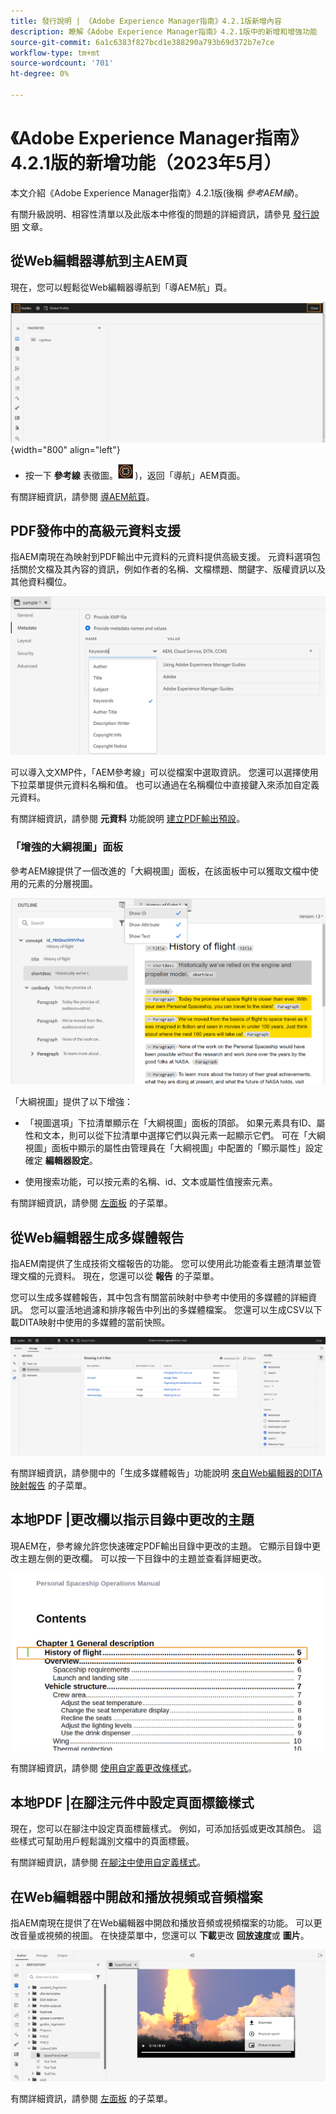 ```yaml
---
title: 發行說明 | 《Adobe Experience Manager指南》4.2.1版新增內容
description: 瞭解《Adobe Experience Manager指南》4.2.1版中的新增和增強功能
source-git-commit: 6a1c6383f827bcd1e388290a793b69d372b7e7ce
workflow-type: tm+mt
source-wordcount: '701'
ht-degree: 0%

---
```


# 《Adobe Experience Manager指南》4.2.1版的新增功能（2023年5月）

本文介紹《Adobe Experience Manager指南》4.2.1版(後稱 *參考AEM線*)。

有關升級說明、相容性清單以及此版本中修復的問題的詳細資訊，請參見 [發行說明](release-notes-4.2.1.md) 文章。

## 從Web編輯器導航到主AEM頁

現在，您可以輕鬆從Web編輯器導航到「導AEM航」頁。

![](assets/web-editor-launch-page.png){width="800" align="left"}

* 按一下 **參考線** 表徵圖。![](assets/aem-guides-icon.png) )，返回「導航」AEM頁面。


有關詳細資訊，請參閱 [導AEM航頁](../user-guide/web-editor-launch-editor.md#id2056BG00RZJ)。

## PDF發佈中的高級元資料支援

指AEM南現在為映射到PDF輸出中元資料的元資料提供高級支援。 元資料選項包括關於文檔及其內容的資訊，例如作者的名稱、文檔標題、關鍵字、版權資訊以及其他資料欄位。

<img src="assets/pdf-metadata.png" alt=" 本地pdf元資料">

可以導入文XMP件，「AEM參考線」可以從檔案中選取資訊。 您還可以選擇使用下拉菜單提供元資料名稱和值。 也可以通過在名稱欄位中直接鍵入來添加自定義元資料。

有關詳細資訊，請參閱 **元資料** 功能說明 [建立PDF輸出預設](../web-editor/native-pdf-web-editor.md)。

### 「增強的大綱視圖」面板

參考AEM線提供了一個改進的「大綱視圖」面板，在該面板中可以獲取文檔中使用的元素的分層視圖。

<img src="assets/select-element-content-outline-view_cs.png" alt=" 本地pdf元資料">

「大綱視圖」提供了以下增強：

* 「視圖選項」下拉清單顯示在「大綱視圖」面板的頂部。 如果元素具有ID、屬性和文本，則可以從下拉清單中選擇它們以與元素一起顯示它們。 可在「大綱視圖」面板中顯示的屬性由管理員在「大綱視圖」中配置的「顯示屬性」設定確定 **編輯器設定**。

* 使用搜索功能，可以按元素的名稱、id、文本或屬性值搜索元素。

有關詳細資訊，請參閱 [左面板](../user-guide/web-editor-features.md#id2051EA0M0HS) 的子菜單。

## 從Web編輯器生成多媒體報告

指AEM南提供了生成技術文檔報告的功能。  您可以使用此功能查看主題清單並管理文檔的元資料。 現在，您還可以從 **報告** 的子菜單。

您可以生成多媒體報告，其中包含有關當前映射中參考中使用的多媒體的詳細資訊。 您可以靈活地過濾和排序報告中列出的多媒體檔案。
您還可以生成CSV以下載DITA映射中使用的多媒體的當前快照。

<img src="assets/web-editor-reports-multimedia.png" alt="多媒體報告" width="600">

有關詳細資訊，請參閱中的「生成多媒體報告」功能說明 [來自Web編輯器的DITA映射報告](../user-guide/reports-web-editor.md) 的子菜單。

## 本地PDF |更改欄以指示目錄中更改的主題

現AEM在，參考線允許您快速確定PDF輸出目錄中更改的主題。  它顯示目錄中更改主題左側的更改欄。 可以按一下目錄中的主題並查看詳細更改。

<img src="assets/change-marker-toc.png" alt="更改目錄中的標籤 " width="500">

有關詳細資訊，請參閱 [使用自定義更改條樣式](../native-pdf/change-bar-style.md)。



## 本地PDF |在腳注元件中設定頁面標籤樣式

現在，您可以在腳注中設定頁面標籤樣式。 例如，可添加括弧或更改其顏色。 這些樣式可幫助用戶輕鬆識別文檔中的頁面標籤。

有關詳細資訊，請參閱 [在腳注中使用自定義樣式](../native-pdf/footnote-number-style.md)。

## 在Web編輯器中開啟和播放視頻或音頻檔案

指AEM南現在提供了在Web編輯器中開啟和播放音頻或視頻檔案的功能。 可以更改音量或視頻的視圖。 在快捷菜單中，您還可以 **下載**&#x200B;更改 **回放速度**&#x200B;或 **圖片**。

<img src="assets/video-web-editor.png" alt="播放視頻" width="600">

有關詳細資訊，請參閱 [左面板](../user-guide/web-editor-features.md#id2051EA0M0HS) 的子菜單。
